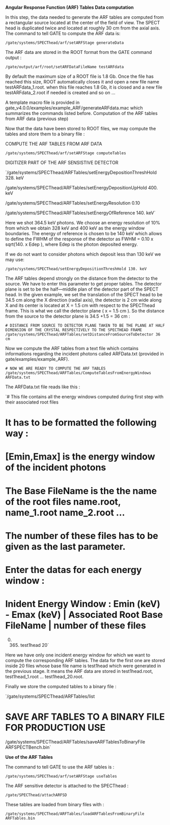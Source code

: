 **Angular Response Function (ARF) Tables Data computation**

In this step, the data needed to generate the ARF tables are computed from a rectangular source located at the center of the field of view. The SPECT head is duplicated twice and located at roughly 30 cm from the axial axis. The command to tell GATE to compute the ARF data is:

`/gate/systems/SPECThead/arf/setARFStage generateData`

The ARF data are stored in the ROOT format from the GATE command output :

`/gate/output/arf/root/setARFDataFileName testARFdata`

By default the maximum size of a ROOT file is 1.8 Gb. Once the file has reached this size, ROOT automatically closes it and open a new file name testARFdata_1.root. when this file reaches 1.8 Gb, it is closed and a new file testARFdata_2.root if needed is created and so on ...

A template macro file is provided in gate_v4.0.0/examples/example_ARF/generateARFdata.mac which summarizes the commands listed before.
Computation of the ARF tables from ARF data (previous step)

Now that the data have been stored to ROOT files, we may compute the tables and store them to a binary file :

COMPUTE THE ARF TABLES FROM ARF DATA

`/gate/systems/SPECThead/arf/setARFStage computeTables`

DIGITIZER PART OF THE ARF SENSISTIVE DETECTOR

`/gate/systems/SPECThead/ARFTables/setEnergyDepositionThreshHold      328. keV

/gate/systems/SPECThead/ARFTables/setEnergyDepositionUpHold           400. keV

/gate/systems/SPECThead/ARFTables/setEnergyResolution                 0.10

/gate/systems/SPECThead/ARFTables/setEnergyOfReference                140. keV`

Here we shot 364.5 keV photons. We choose an energy resolution of 10% from which we obtain 328 keV and 400 keV as the energy window boundaries. The energy of reference is chosen to be 140 keV which allows to define the FWHM of the response of the detector as FWHM = 0.10 x sqrt(140. x Edep ), where Edep is the photon deposited energy.

If we do not want to consider photons which deposit less than 130 keV we may use:

`/gate/systems/SPECThead/setEnergyDepositionThreshHold 130. keV`

The ARF tables depend strongly on the distance from the detector to the source. We have to enter this parameter to get proper tables. The detector plane is set to be the half—middle plan of the detector part of the SPECT head. In the given example, we set the translation of the SPECT head to be 34.5 cm along the X direction (radial axis), the detector is 2 cm wide along X and its center is located at X = 1.5 cm with respect to the SPECThead frame. This is what we call the detector plane ( x = 1.5 cm ). So the distance from the source to the detector plane is 34.5 +1.5 = 36 cm :

`# DISTANCE FROM SOURCE TO DETECTOR PLANE TAKEN TO BE THE PLANE AT HALF DIMENSION OF THE CRYSTAL RESPECTIVELY TO THE SPECTHEAD FRAME
/gate/systems/SPECThead/ARFTables/setDistanceFromSourceToDetector 36 cm`

Now we compute the ARF tables from a text file which contains informations regarding the incident photons called ARFData.txt (provided in gate/examples/example_ARF).

`# NOW WE ARE READY TO COMPUTE THE ARF TABLES
/gate/systems/SPECThead/ARFTables/ComputeTablesFromEnergyWindows ARFData.txt`

The ARFData.txt file reads like this :

`# This file contains all the energy windows computed during first step with their associated root files
# It has to be formatted the following way : 
# [Emin,Emax] is the energy window of the incident photons
# The Base FileName is the the name of the root files name.root, name_1.root name_2.root ...
# The number of these files has to be given as the last parameter.
#
# Enter the datas for each energy window : 
# Inident Energy Window : Emin (keV) - Emax (keV) | Associated Root Base FileName | number of these files

0.    365.    test1head    20`

Here we have only one incident energy window for which we want to compute the corresponding ARF tables. The data for the first one are stored inside 20 files whose base file name is test1head which were generated in the previous stage. It means the ARF data are stored in test1head.root, test1head_1.root ... test1head_20.root.

Finally we store the computed tables to a binary file :

`/gate/systems/SPECThead/ARFTables/list
# SAVE ARF TABLES TO A BINARY FILE FOR PRODUCTION USE
/gate/systems/SPECThead/ARFTables/saveARFTablesToBinaryFile ARFSPECTBench.bin`

**Use of the ARF Tables**

The command to tell GATE to use the ARF tables is :

`/gate/systems/SPECThead/arf/setARFStage useTables`

The ARF sensitive detector is attached to the SPECThead :

`/gate/SPECThead/attachARFSD`

These tables are loaded from binary files with :

`/gate/systems/SPECThead/ARFTables/loadARFTablesFromBinaryFile ARFTables.bin`

